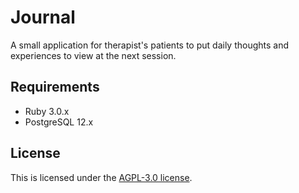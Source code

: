 # Journal

A small application for therapist's patients to put daily thoughts
and experiences to view at the next session.

## Requirements

- Ruby 3.0.x
- PostgreSQL 12.x

## License

This is licensed under the [AGPL-3.0 license](LICENSE).
